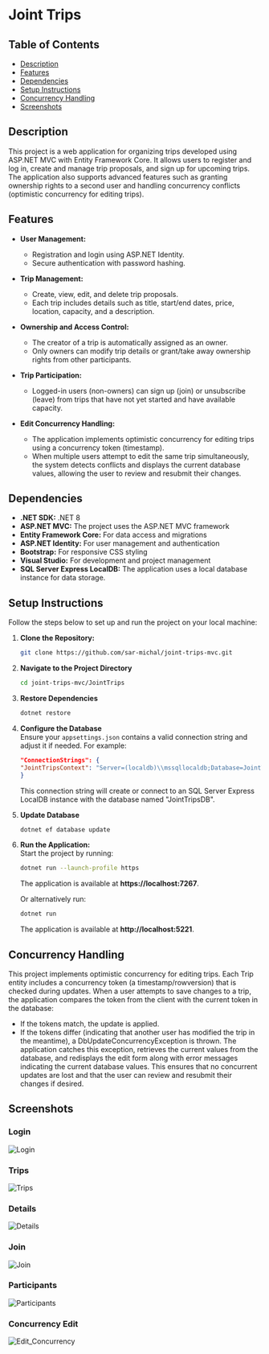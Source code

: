 # Joint Trips

## Table of Contents

- [Description](#description)
- [Features](#features)
- [Dependencies](#dependencies)
- [Setup Instructions](#setup-instructions)
- [Concurrency Handling](#concurrency-handling)
- [Screenshots](#screenshots)

## Description

This project is a web application for organizing trips developed using ASP.NET MVC with Entity Framework Core. It allows users to register and log in, create and manage trip proposals, and sign up for upcoming trips. The application also supports advanced features such as granting ownership rights to a second user and handling concurrency conflicts (optimistic concurrency for editing trips).

## Features

- **User Management:**  
    - Registration and login using ASP.NET Identity.  
    - Secure authentication with password hashing.

- **Trip Management:**  
    - Create, view, edit, and delete trip proposals.  
    - Each trip includes details such as title, start/end dates, price, location, capacity, and a description.

- **Ownership and Access Control:**  
    - The creator of a trip is automatically assigned as an owner.  
    - Only owners can modify trip details or grant/take away ownership rights from other participants.

- **Trip Participation:**  
    - Logged-in users (non-owners) can sign up (join) or unsubscribe (leave) from trips that have not yet started and have available capacity.

- **Edit Concurrency Handling:**  
    - The application implements optimistic concurrency for editing trips using a concurrency token (timestamp).  
    - When multiple users attempt to edit the same trip simultaneously, the system detects conflicts and displays the current database values, allowing the user to review and resubmit their changes.

## Dependencies

- **.NET SDK:** .NET 8
- **ASP.NET MVC:** The project uses the ASP.NET MVC framework  
- **Entity Framework Core:** For data access and migrations  
- **ASP.NET Identity:** For user management and authentication  
- **Bootstrap:** For responsive CSS styling  
- **Visual Studio:** For development and project management  
- **SQL Server Express LocalDB:** The application uses a local database instance for data storage.

## Setup Instructions

Follow the steps below to set up and run the project on your local machine:

1. **Clone the Repository:**  
     ```sh
     git clone https://github.com/sar-michal/joint-trips-mvc.git
     ```
2. **Navigate to the Project Directory**  
     ```sh
     cd joint-trips-mvc/JointTrips
     ```
3. **Restore Dependencies**  
     ```sh
     dotnet restore
     ```
4. **Configure the Database**  
Ensure your `appsettings.json` contains a valid connection string and adjust it if needed. For example:
    ```json
    "ConnectionStrings": {
    "JointTripsContext": "Server=(localdb)\\mssqllocaldb;Database=JointTripsDB;Trusted_Connection=True;MultipleActiveResultSets=true"
    }
    ```
    This connection string will create or connect to an SQL Server Express LocalDB instance with the database named "JointTripsDB".
5. **Update Database**
    ```sh
    dotnet ef database update
    ```
6. **Run the Application:**  
    Start the project by running:
    ```sh
    dotnet run --launch-profile https
    ```
    The application is available at **https://localhost:7267**.  
    
    Or alternatively run:
    ```sh
    dotnet run
    ```
    The application is available at **http://localhost:5221**.

## Concurrency Handling

This project implements optimistic concurrency for editing trips. Each Trip entity includes a concurrency token (a timestamp/rowversion) that is checked during updates. When a user attempts to save changes to a trip, the application compares the token from the client with the current token in the database:

- If the tokens match, the update is applied.
- If the tokens differ (indicating that another user has modified the trip in the meantime), a DbUpdateConcurrencyException is thrown. The application catches this exception, retrieves the current values from the database, and redisplays the edit form along with error messages indicating the current database values. This ensures that no concurrent updates are lost and that the user can review and resubmit their changes if desired.

## Screenshots

### Login
![Login](https://github.com/user-attachments/assets/fb936c76-7952-4898-95e7-c2dac0fb1324)

### Trips
![Trips](https://github.com/user-attachments/assets/6d6942e0-78a9-49da-96f0-88afcd9d34ef)

### Details
![Details](https://github.com/user-attachments/assets/26fa7837-876d-41ef-bdc1-03f0d3f9a197)

### Join
![Join](https://github.com/user-attachments/assets/39452dd2-e485-47cf-9b19-fa89382e3ed2)

### Participants
![Participants](https://github.com/user-attachments/assets/bb6f2b07-322b-47fc-844b-143ee1aeaf3c)

### Concurrency Edit
![Edit_Concurrency](https://github.com/user-attachments/assets/6bfffd91-1ed4-4bef-b988-a89d6d9c4f69)
